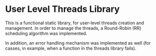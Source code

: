 # User Level Threads Library

This is a functional static library, for user-level threads creation and management.
In order to manage the threads, a Round-Robin (RR) scheduling algorithm was implemented.

In addition, an error handling mechanism was implemented as well (for casses, in example, when a function in the threads library fails).
